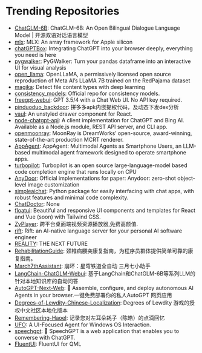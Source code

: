 # Trending Repositories

- [ChatGLM-6B](https://github.com/THUDM/ChatGLM-6B): ChatGLM-6B: An Open Bilingual Dialogue Language Model | 开源双语对话语言模型
- [mlx](https://github.com/ml-explore/mlx): MLX: An array framework for Apple silicon
- [chatGPTBox](https://github.com/josStorer/chatGPTBox): Integrating ChatGPT into your browser deeply, everything you need is here
- [pygwalker](https://github.com/Kanaries/pygwalker): PyGWalker: Turn your pandas dataframe into an interactive UI for visual analysis
- [open_llama](https://github.com/openlm-research/open_llama): OpenLLaMA, a permissively licensed open source reproduction of Meta AI’s LLaMA 7B trained on the RedPajama dataset
- [magika](https://github.com/google/magika): Detect file content types with deep learning
- [consistency_models](https://github.com/openai/consistency_models): Official repo for consistency models.
- [freegpt-webui](https://github.com/ramonvc/freegpt-webui): GPT 3.5/4 with a Chat Web UI. No API key required.
- [pinduoduo_backdoor](https://github.com/davinci1010/pinduoduo_backdoor): 拼多多apk内嵌提权代码，及动态下发dex分析
- [vaul](https://github.com/emilkowalski/vaul): An unstyled drawer component for React.
- [node-chatgpt-api](https://github.com/waylaidwanderer/node-chatgpt-api): A client implementation for ChatGPT and Bing AI. Available as a Node.js module, REST API server, and CLI app.
- [openmoonray](https://github.com/dreamworksanimation/openmoonray): MoonRay is DreamWorks’ open-source, award-winning, state-of-the-art production MCRT renderer.
- [AppAgent](https://github.com/mnotgod96/AppAgent): AppAgent: Multimodal Agents as Smartphone Users, an LLM-based multimodal agent framework designed to operate smartphone apps.
- [turbopilot](https://github.com/ravenscroftj/turbopilot): Turbopilot is an open source large-language-model based code completion engine that runs locally on CPU
- [AnyDoor](https://github.com/ali-vilab/AnyDoor): Official implementations for paper: Anydoor: zero-shot object-level image customization
- [simpleaichat](https://github.com/minimaxir/simpleaichat): Python package for easily interfacing with chat apps, with robust features and minimal code complexity.
- [ChatDoctor](https://github.com/Kent0n-Li/ChatDoctor): None
- [floatui](https://github.com/MarsX-dev/floatui): Beautiful and responsive UI components and templates for React and Vue (soon) with Tailwind CSS.
- [ZyPlayer](https://github.com/Hiram-Wong/ZyPlayer): 跨平台桌面端视频资源播放器,免费高颜值.
- [rift](https://github.com/morph-labs/rift): Rift: an AI-native language server for your personal AI software engineer
- [REALITY](https://github.com/XTLS/REALITY): THE NEXT FUTURE
- [RehabilitationGuide](https://github.com/AnsonZnl/RehabilitationGuide): 颈椎病腰突康复指南，为程序员群体提供简单可靠的康复指南。
- [March7thAssistant](https://github.com/moesnow/March7thAssistant): 崩坏：星穹铁道全自动 三月七小助手
- [LangChain-ChatGLM-Webui](https://github.com/X-D-Lab/LangChain-ChatGLM-Webui): 基于LangChain和ChatGLM-6B等系列LLM的针对本地知识库的自动问答
- [AutoGPT-Next-Web](https://github.com/ConnectAI-E/AutoGPT-Next-Web): 🤖 Assemble, configure, and deploy autonomous AI Agents in your browser.一键免费部署你的私人AutoGPT 网页应用
- [Degrees-of-Lewdity-Chinese-Localization](https://github.com/Eltirosto/Degrees-of-Lewdity-Chinese-Localization): Degrees of Lewdity 游戏的授权中文社区本地化版本
- [Remembering-Haoel](https://github.com/megaease/Remembering-Haoel): 记录您对左耳朵耗子（陈皓）的点滴回忆
- [UFO](https://github.com/microsoft/UFO): A UI-Focused Agent for Windows OS Interaction.
- [speechgpt](https://github.com/hahahumble/speechgpt): 💬 SpeechGPT is a web application that enables you to converse with ChatGPT.
- [FluentUI](https://github.com/zhuzichu520/FluentUI): FluentUI for QML
